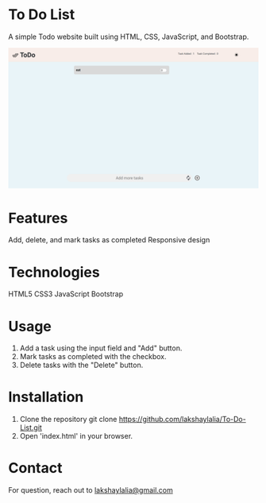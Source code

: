# To Do List
A simple Todo website built using HTML, CSS, JavaScript, and Bootstrap.

![Todo Website Screenshot](ToDo.png)

# Features
Add, delete, and mark tasks as completed
Responsive design

# Technologies 
HTML5
CSS3
JavaScript
Bootstrap

# Usage
1. Add a task using the input field and "Add" button.
2. Mark tasks as completed with the checkbox.
3. Delete tasks with the "Delete" button.

# Installation
1. Clone the repository
  git clone https://github.com/lakshaylalia/To-Do-List.git
2. Open 'index.html' in your browser.

# Contact
For question, reach out to lakshaylalia@gmail.com
